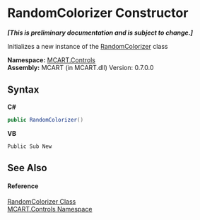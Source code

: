 # RandomColorizer Constructor 
 _**\[This is preliminary documentation and is subject to change.\]**_

Initializes a new instance of the <a href="b9c5a569-bda9-1be7-9705-2f3650cfaa94">RandomColorizer</a> class

**Namespace:**&nbsp;<a href="1c9d7a8e-81d4-838a-f87d-7379b253b6ce">MCART.Controls</a><br />**Assembly:**&nbsp;MCART (in MCART.dll) Version: 0.7.0.0

## Syntax

**C#**<br />
``` C#
public RandomColorizer()
```

**VB**<br />
``` VB
Public Sub New
```


## See Also


#### Reference
<a href="b9c5a569-bda9-1be7-9705-2f3650cfaa94">RandomColorizer Class</a><br /><a href="1c9d7a8e-81d4-838a-f87d-7379b253b6ce">MCART.Controls Namespace</a><br />